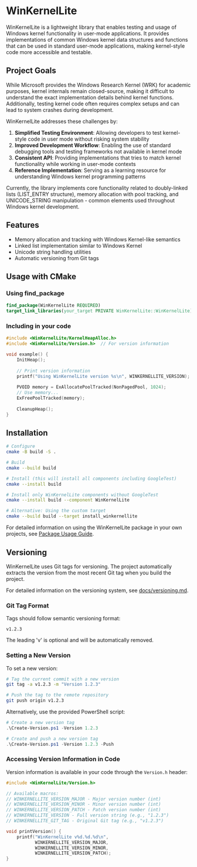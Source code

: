 # WinKernelLite

WinKernelLite is a lightweight library that enables testing and usage of Windows kernel functionality in user-mode applications. It provides implementations of common Windows kernel data structures and functions that can be used in standard user-mode applications, making kernel-style code more accessible and testable.

## Project Goals

While Microsoft provides the Windows Research Kernel (WRK) for academic purposes, kernel internals remain closed-source, making it difficult to understand the exact implementation details behind kernel functions. Additionally, testing kernel code often requires complex setups and can lead to system crashes during development.

WinKernelLite addresses these challenges by:

1. **Simplified Testing Environment**: Allowing developers to test kernel-style code in user mode without risking system stability
2. **Improved Development Workflow**: Enabling the use of standard debugging tools and testing frameworks not available in kernel mode
3. **Consistent API**: Providing implementations that tries to match kernel functionality while working in user-mode contexts
4. **Reference Implementation**: Serving as a learning resource for understanding Windows kernel programming patterns

Currently, the library implements core functionality related to doubly-linked lists (LIST_ENTRY structure), memory allocation with pool tracking, and UNICODE_STRING manipulation - common elements used throughout Windows kernel development.

## Features

- Memory allocation and tracking with Windows Kernel-like semantics
- Linked list implementation similar to Windows Kernel
- Unicode string handling utilities
- Automatic versioning from Git tags

## Usage with CMake

### Using find_package

```cmake
find_package(WinKernelLite REQUIRED)
target_link_libraries(your_target PRIVATE WinKernelLite::WinKernelLite)
```

### Including in your code

```cpp
#include <WinKernelLite/KernelHeapAlloc.h>
#include <WinKernelLite/Version.h>  // For version information

void example() {
    InitHeap();
    
    // Print version information
    printf("Using WinKernelLite version %s\n", WINKERNELLITE_VERSION);
    
    PVOID memory = ExAllocatePoolTracked(NonPagedPool, 1024);
    // Use memory...
    ExFreePoolTracked(memory);
    
    CleanupHeap();
}
```

## Installation

```bash
# Configure
cmake -B build -S .

# Build
cmake --build build

# Install (this will install all components including GoogleTest)
cmake --install build

# Install only WinKernelLite components without GoogleTest
cmake --install build --component WinKernelLite

# Alternative: Using the custom target
cmake --build build --target install_winkernellite
```

For detailed information on using the WinKernelLite package in your own projects, see [Package Usage Guide](docs/package_usage.md).

## Versioning

WinKernelLite uses Git tags for versioning. The project automatically extracts the version from the most recent Git tag when you build the project.

For detailed information on the versioning system, see [docs/versioning.md](docs/versioning.md).

### Git Tag Format

Tags should follow semantic versioning format:

```
v1.2.3
```

The leading 'v' is optional and will be automatically removed.

### Setting a New Version

To set a new version:

```bash
# Tag the current commit with a new version
git tag -a v1.2.3 -m "Version 1.2.3"

# Push the tag to the remote repository
git push origin v1.2.3
```

Alternatively, use the provided PowerShell script:

```powershell
# Create a new version tag
.\Create-Version.ps1 -Version 1.2.3

# Create and push a new version tag
.\Create-Version.ps1 -Version 1.2.3 -Push
```

### Accessing Version Information in Code

Version information is available in your code through the `Version.h` header:

```cpp
#include <WinKernelLite/Version.h>

// Available macros:
// WINKERNELLITE_VERSION_MAJOR - Major version number (int)
// WINKERNELLITE_VERSION_MINOR - Minor version number (int)
// WINKERNELLITE_VERSION_PATCH - Patch version number (int)
// WINKERNELLITE_VERSION - Full version string (e.g., "1.2.3")
// WINKERNELLITE_GIT_TAG - Original Git tag (e.g., "v1.2.3")

void printVersion() {
    printf("WinKernelLite v%d.%d.%d\n", 
           WINKERNELLITE_VERSION_MAJOR,
           WINKERNELLITE_VERSION_MINOR,
           WINKERNELLITE_VERSION_PATCH);
}
```
